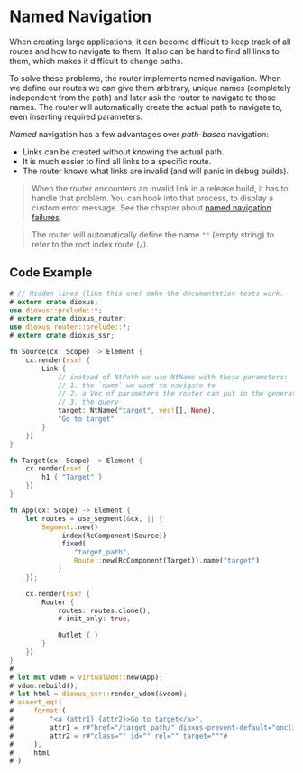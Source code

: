 # Named Navigation

When creating large applications, it can become difficult to keep track of all
routes and how to navigate to them. It also can be hard to find all links to
them, which makes it difficult to change paths.

To solve these problems, the router implements named navigation. When we define
our routes we can give them arbitrary, unique names (completely independent from
the path) and later ask the router to navigate to those names. The router will
automatically create the actual path to navigate to, even inserting required
parameters.

_Named_ navigation has a few advantages over _path-based_ navigation:
- Links can be created without knowing the actual path.
- It is much easier to find all links to a specific route.
- The router knows what links are invalid (and will panic in debug builds).

> When the router encounters an invalid link in a release build, it has to
> handle that problem. You can hook into that process, to display a custom error
> message. See the chapter about
> [named navigation failures](../failures/named.md).

> The router will automatically define the name `""` (empty string) to refer to
> the root index route (`/`).

## Code Example
```rust
# // Hidden lines (like this one) make the documentation tests work.
# extern crate dioxus;
use dioxus::prelude::*;
# extern crate dioxus_router;
use dioxus_router::prelude::*;
# extern crate dioxus_ssr;

fn Source(cx: Scope) -> Element {
    cx.render(rsx! {
        Link {
            // instead of NtPath we use NtName with these parameters:
            // 1. the `name` we want to navigate to
            // 2. a Vec of parameters the router can put in the generated path
            // 3. the query
            target: NtName("target", vec![], None),
            "Go to target"
        }
    })
}

fn Target(cx: Scope) -> Element {
    cx.render(rsx! {
        h1 { "Target" }
    })
}

fn App(cx: Scope) -> Element {
    let routes = use_segment(&cx, || {
        Segment::new()
            .index(RcComponent(Source))
            .fixed(
                "target_path",
                Route::new(RcComponent(Target)).name("target")
            )
    });

    cx.render(rsx! {
        Router {
            routes: routes.clone(),
            # init_only: true,

            Outlet { }
        }
    })
}
#
# let mut vdom = VirtualDom::new(App);
# vdom.rebuild();
# let html = dioxus_ssr::render_vdom(&vdom);
# assert_eq!(
#     format!(
#         "<a {attr1} {attr2}>Go to target</a>",
#         attr1 = r#"href="/target_path/" dioxus-prevent-default="onclick""#,
#         attr2 = r#"class="" id="" rel="" target="""#
#     ),
#     html
# )
```
